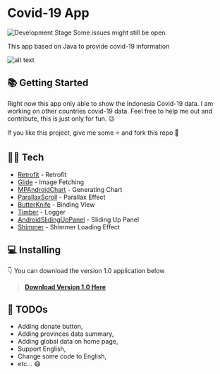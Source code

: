 # Covid-19 App

![Development Stage](https://img.shields.io/badge/developing%20status-trial-green) Some issues might still be open.

This app based on Java to provide covid-19 information

![alt text](https://covid19.ayub.dev/public/covid19_header.png)

## 📚     Getting Started

Right now this app only able to show the Indonesia Covid-19 data. I am working on other countries covid-19 data. Feel free to help me out and contribute, this is just only for fun. 😉

If you like this project, give me some ⭐ and fork this repo 🍴

## 👩‍💻     Tech

* [Retrofit](https://github.com/square/retrofit) - Retrofit
* [Glide](https://github.com/bumptech/glide) - Image Fetching
* [MPAndroidChart](https://github.com/PhilJay/MPAndroidChart) - Generating Chart
* [ParallaxScroll](https://github.com/nirhart/ParallaxScroll) - Parallax Effect
* [ButterKnife](https://github.com/JakeWharton/butterknife) - Binding View
* [Timber](https://github.com/JakeWharton/timber) - Logger
* [AndroidSlidingUpPanel](https://github.com/umano/AndroidSlidingUpPanel) - Sliding Up Panel
* [Shimmer](https://github.com/facebook/shimmer-android) - Shimmer Loading Effect

## 💻     Installing

👇 You can download the version 1.0 application below

> [**Download Version 1.0 Here**](https://github.com/azzzub/covid-app/releases/tag/v1.0)

## 📝     TODOs

- Adding donate button,
- Adding provinces data summary,
- Adding global data on home page,
- Support English,
- Change some code to English,
- etc... 😷
